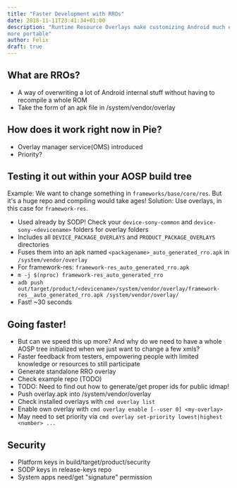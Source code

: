 ```yaml
---
title: "Faster Development with RROs"
date: 2018-11-11T23:41:34+01:00
description: "Runtime Resource Overlays make customizing Android much easier and
more portable"
author: Felix
draft: true
---
```


<!--
# TODO:

- Is signing system apks necessary on our builds?
- Is signature checking enabled on omni etc? It surely is on lineage
- How to disable temporarily?
- Easier way to setup build tools
- Setting prioriy via OMS? How does it get calculated?
-->

## What are RROs?

- A way of overwriting a lot of Android internal stuff without having to
  recompile a whole ROM
- Take the form of an apk file in /system/vendor/overlay

## How does it work right now in Pie?

- Overlay manager service(OMS) introduced
- Priority?

## Testing it out within your AOSP build tree

Example: We want to change something in `frameworks/base/core/res`. But it's a
huge repo and compiling would take ages!  Solution: Use overlays, in this case
for `framework-res`.

- Used already by SODP! Check your `device-sony-common` and
  `device-sony-<devicename>` folders for overlay folders
- Includes all `DEVICE_PACKAGE_OVERLAYS` and `PRODUCT_PACKAGE_OVERLAYS`
  directories
- Fuses them into an apk named `<packagename>_auto_generated_rro.apk`  in
  `/system/vendor/overlay`
- For framework-res: `framework-res_auto_generated_rro.apk`
- `m -j $(nproc) framework-res_auto_generated_rro`
- `adb push out/target/product/<devicename>/system/vendor/overlay/framework-res__auto_generated_rro.apk /system/vendor/overlay/`
- Fast! ~30 seconds

## Going faster!

- But can we speed this up more? And why do we need to have a whole AOSP tree
  initialized when we just want to change a few xmls?
- Faster feedback from testers, empowering people with limited knowledge or
  resources to still participate
- Generate standalone RRO overlay
- Check example repo (TODO)
- TODO: Need to find out how to generate/get proper ids for public idmap!
- Push overlay.apk into /system/vendor/overlay
- Check installed overlays with `cmd overlay list`
- Enable own overlay with `cmd overlay enable [--user 0] <my-overlay>`
- May need to set priority via `cmd overlay set-priority lowest|highest <number> ...`

## Security

- Platform keys in build/target/product/security
- SODP keys in release-keys repo
- System apps need/get "signature" permission
